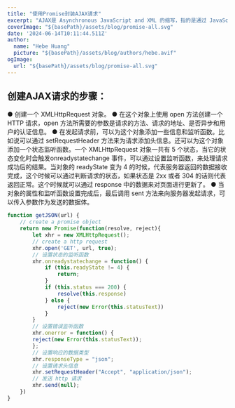 ```yaml
---
title: "使用Promise封装AJAX请求"
excerpt: "AJAX是 Asynchronous JavaScript and XML 的缩写，指的是通过 JavaScript 的 异步通信，从服务器获取 XML 文档从中提取数据，再更新当前网页的对应部分，而不用刷新整个网页。"
coverImage: "${basePath}/assets/blog/promise-all.svg"
date: '2024-06-14T10:11:44.511Z'
author:
  name: "Hebe Huang"
  picture: "${basePath}/assets/blog/authors/hebe.avif"
ogImage:
  url: "${basePath}/assets/blog/promise-all.svg"
---
```


## 创建AJAX请求的步骤：
● 创建一个 XMLHttpRequest 对象。
● 在这个对象上使用 open 方法创建一个 HTTP 请求，open 方法所需要的参数是请求的方法、请求的地址、是否异步和用户的认证信息。
● 在发起请求前，可以为这个对象添加一些信息和监听函数。比如说可以通过 setRequestHeader 方法来为请求添加头信息。还可以为这个对象添加一个状态监听函数。一个 XMLHttpRequest 对象一共有 5 个状态，当它的状态变化时会触发onreadystatechange 事件，可以通过设置监听函数，来处理请求成功后的结果。当对象的 readyState 变为 4 的时候，代表服务器返回的数据接收完成，这个时候可以通过判断请求的状态，如果状态是 2xx 或者 304 的话则代表返回正常。这个时候就可以通过 response 中的数据来对页面进行更新了。
● 当对象的属性和监听函数设置完成后，最后调用 sent 方法来向服务器发起请求，可以传入参数作为发送的数据体。

```javascript
function getJSON(url) {
    // create a promise object
    return new Promise(function(resolve, reject){
        let xhr = new XMLHttpRequest();
        // create a http request
        xhr.open('GET', url, true);
        // 设置状态的监听函数
        xhr.onreadystatechange = function() {
            if (this.readyState != 4) {
                return;
            }
            if (this.status === 200) {
                resolve(this.response)
            } else {
                reject(new Error(this.statusText))
            }
        }
        // 设置错误监听函数
        xhr.onerror = function() {
        reject(new Error(this.statusText));
        };
        // 设置响应的数据类型
        xhr.responseType = "json";
        // 设置请求头信息
        xhr.setRequestHeader("Accept", "application/json");
        // 发送 http 请求
        xhr.send(null);
    })
}
```